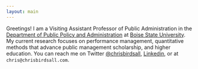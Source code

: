 ```yaml
---
layout: main
---
```


Greetings!  I am a Visiting Assistant Professor of Public Administration in the [Department of Public Policy and Administration](https://sps.boisestate.edu/publicpolicy/) at [Boise State University](http://www.boisestate.edu). My current research focuses on performance management, quantitative methods that advance public management scholarship, and higher education. You can reach me on Twitter [@chrisbirdsall](http://www.twitter.com/chrisbirdsall), [Linkedin](https://www.linkedin.com/in/cbirdsall), or at `chris@chrisbirdsall.com`.  
